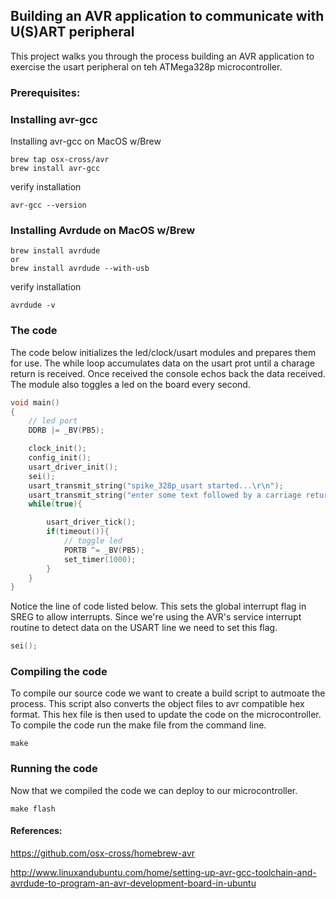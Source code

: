 ## Building an AVR application to communicate with U(S)ART peripheral
This project walks you through the process building an AVR application to exercise the usart peripheral on teh ATMega328p microcontroller.

### Prerequisites:

### Installing avr-gcc

Installing avr-gcc on MacOS w/Brew
```console
brew tap osx-cross/avr
brew install avr-gcc
```
verify installation
```console
avr-gcc --version
```

### Installing Avrdude on MacOS w/Brew
```console
brew install avrdude
or
brew install avrdude --with-usb
```
verify installation
```console
avrdude -v
```

### The code
The code below initializes the led/clock/usart modules and prepares them for use. The while loop accumulates data on the usart prot until a charage return is received. Once received the console echos back the data received. The module also toggles a led on the board every second. 

```c++
void main()
{
    // led port
    DDRB |= _BV(PB5);

    clock_init();
    config_init();
    usart_driver_init();
    sei();
    usart_transmit_string("spike_328p_usart started...\r\n");
    usart_transmit_string("enter some text followed by a carriage return\r\n");
    while(true){

        usart_driver_tick();
        if(timeout()){
            // toggle led
            PORTB ^= _BV(PB5);
            set_timer(1000);
        }
    }
}
```

Notice the line of code listed below. This sets the global interrupt flag in SREG to allow interrupts. Since we're using the AVR's service interrupt routine to detect data on the USART line we need to set this flag.
```c++
sei();
```

### Compiling the code
To compile our source code we want to create a build script to autmoate the process. This script also converts the object files to avr compatible hex format. This hex file is then used to update the code on the microcontroller. To compile the code run the make file from the command line.

```console
make
```


### Running the code
Now that we compiled the code we can deploy to our microcontroller.

```console
make flash
```



#### References:
https://github.com/osx-cross/homebrew-avr

http://www.linuxandubuntu.com/home/setting-up-avr-gcc-toolchain-and-avrdude-to-program-an-avr-development-board-in-ubuntu